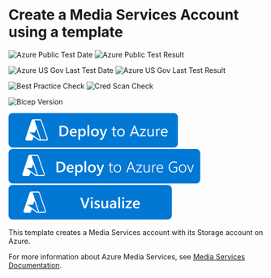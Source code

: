 # Create a Media Services Account using a template

![Azure Public Test Date](https://azurequickstartsservice.blob.core.windows.net/badges/quickstarts/microsoft.media/media-services-create/PublicLastTestDate.svg)
![Azure Public Test Result](https://azurequickstartsservice.blob.core.windows.net/badges/quickstarts/microsoft.media/media-services-create/PublicDeployment.svg)

![Azure US Gov Last Test Date](https://azurequickstartsservice.blob.core.windows.net/badges/quickstarts/microsoft.media/media-services-create/FairfaxLastTestDate.svg)
![Azure US Gov Last Test Result](https://azurequickstartsservice.blob.core.windows.net/badges/quickstarts/microsoft.media/media-services-create/FairfaxDeployment.svg)

![Best Practice Check](https://azurequickstartsservice.blob.core.windows.net/badges/quickstarts/microsoft.media/media-services-create/BestPracticeResult.svg)
![Cred Scan Check](https://azurequickstartsservice.blob.core.windows.net/badges/quickstarts/microsoft.media/media-services-create/CredScanResult.svg)

![Bicep Version](https://azurequickstartsservice.blob.core.windows.net/badges/quickstarts/microsoft.media/media-services-create/BicepVersion.svg)

[![Deploy To Azure](https://raw.githubusercontent.com/Azure/azure-quickstart-templates/master/1-CONTRIBUTION-GUIDE/images/deploytoazure.svg?sanitize=true)](https://portal.azure.com/#create/Microsoft.Template/uri/https%3A%2F%2Fraw.githubusercontent.com%2FAzure%2Fazure-quickstart-templates%2Fmaster%2Fquickstarts%2Fmicrosoft.media%2Fmedia-services-create%2Fazuredeploy.json)
[![Deploy To Azure US Gov](https://raw.githubusercontent.com/Azure/azure-quickstart-templates/master/1-CONTRIBUTION-GUIDE/images/deploytoazuregov.svg?sanitize=true)](https://portal.azure.us/#create/Microsoft.Template/uri/https%3A%2F%2Fraw.githubusercontent.com%2FAzure%2Fazure-quickstart-templates%2Fmaster%2Fquickstarts%2Fmicrosoft.media%2Fmedia-services-create%2Fazuredeploy.json)
[![Visualize](https://raw.githubusercontent.com/Azure/azure-quickstart-templates/master/1-CONTRIBUTION-GUIDE/images/visualizebutton.svg?sanitize=true)](http://armviz.io/#/?load=https%3A%2F%2Fraw.githubusercontent.com%2FAzure%2Fazure-quickstart-templates%2Fmaster%2Fquickstarts%2Fmicrosoft.media%2Fmedia-services-create%2Fazuredeploy.json)

This template creates a Media Services account with its Storage account on Azure.

For more information about Azure Media Services, see [Media Services Documentation](https://docs.microsoft.com/azure/media-services/).
